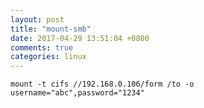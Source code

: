 ```yaml
---
layout: post
title: "mount-smb"
date: 2017-04-29 13:51:04 +0800
comments: true
categories: linux
---
```


`mount -t cifs //192.168.0.106/form /to -o username="abc",password="1234"`